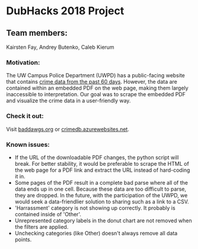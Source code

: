 # DubHacks 2018 Project
## Team members: 
Kairsten Fay, Andrey Butenko, Caleb Kierum

### Motivation:
The UW Campus Police Department (UWPD) has a public-facing website that contains [crime 
data from the past 60 days](http://police.uw.edu/crimedata/60daylog/). However, the 
data are contained within an embedded
PDF on the web page, making them largely inaccessible to interpretation. Our goal
was to scrape the embedded PDF and visualize the crime data in a user-friendly way.

### Check it out:
Visit [baddawgs.org](baddawgs.org) or [crimedb.azurewebsites.net](crimedb.azurewebsites.net).

### Known issues: 
* If the URL of the downloadable PDF changes, the python script will break. For better
stability, it would be preferable to scrape the HTML of the web page for a PDF
link and extract the URL instead of hard-coding it in. 
* Some pages of the PDF result in a complete bad parse where all of the data ends up
in one cell. Because these data are too difficult to parse, they are dropped. In the
future, with the participation of the UWPD, we would seek a data-friendlier solution
to sharing such as a link to a CSV.  
* 'Harrassment' category is not showing up correctly. It probably is contained inside of 'Other'.
* Unrepresented category labels in the donut chart are not removed when the filters are applied.
* Unchecking categories (like Other) doesn't always remove all data points. 
